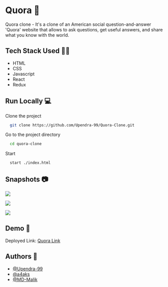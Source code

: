 # Quora 🌇

Quora clone - It's a clone of an American social question-and-answer 'Quora' website that allows to ask questions, get useful answers, and share what you know with the world. 


## Tech Stack Used 👩‍💻

- HTML
- CSS
- Javascript
- React
- Redux

## Run Locally 💻

Clone the project

```bash
  git clone https://github.com/Upendra-99/Quora-Clone.git
```

Go to the project directory

```bash
  cd quora-clone
```

Start

```bash
  start ./index.html
```


## Snapshots 📷

![](https://github.com/Upendra-99/Quora-Clone/blob/master/quora-website/src/images/quora_image1.png?raw=true)

![](https://github.com/Upendra-99/Quora-Clone/blob/master/quora-website/src/images/quora_image2.png?raw=true)

![](https://github.com/Upendra-99/Quora-Clone/blob/master/quora-website/src/images/quora_image3.png?raw=true)
## Demo 🎥

Deployed Link: [Quora Link](https://quora-clone-react-app.netlify.app)


## Authors 🤝

- [@Upendra-99](https://github.com/Upendra-99)
- [@a4aks](https://github.com/a4aks)
- [@MD-Malik](https://github.com/MD-Malik)
